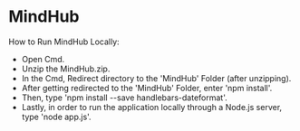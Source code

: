 # MindHub
 
How to Run MindHub Locally:
- Open Cmd.
- Unzip the MindHub.zip.
- In the Cmd, Redirect directory to the 'MindHub' Folder (after unzipping).
- After getting redirected to the 'MindHub' Folder, enter 'npm install'. 
- Then, type 'npm install --save handlebars-dateformat'.
- Lastly, in order to run the application locally through a Node.js server, type 'node app.js'.
